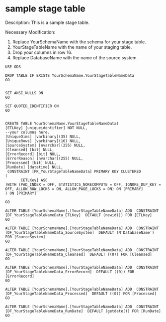 # sample stage table

Description: This is a sample stage table.

Necessary Modification: 

1. Replace YourSchemaName with the schema for your stage table.
2. YourStageTableName with the name of your staging table.
3. Drop your columns in row 16.
4. Replace DatabaseName with the name of the source system.

```text
USE ODS

DROP TABLE IF EXISTS YourSchemaName.YourStageTableNameData
GO


SET ANSI_NULLS ON
GO

SET QUOTED_IDENTIFIER ON
GO


CREATE TABLE YourSchemaName.YourStageTableNameData(
[ETLKey] [uniqueidentifier] NOT NULL,
--your columns here.
[UniqueDims] [varbinary](35) NULL,
[UniqueRows] [varbinary](16) NULL,
[SourceSystem] [nvarchar](255) NULL,
[Cleansed] [bit] NULL,
[ErrorRecord] [bit] NULL,
[ErrorReason] [nvarchar](255) NULL,
[Processed] [bit] NULL,
[RunDate] [datetime] NULL,
 CONSTRAINT [PK_YourStageTableNameData] PRIMARY KEY CLUSTERED 
(
       [ETLKey] ASC
)WITH (PAD_INDEX = OFF, STATISTICS_NORECOMPUTE = OFF, IGNORE_DUP_KEY = OFF, ALLOW_ROW_LOCKS = ON, ALLOW_PAGE_LOCKS = ON) ON [PRIMARY]
) ON [PRIMARY]

GO

ALTER TABLE [YourSchemaName].[YourStageTableNameData] ADD  CONSTRAINT [DF_YourStageTableNameData_ETLKey]  DEFAULT (newid()) FOR [ETLKey]
GO

ALTER TABLE [YourSchemaName].[YourStageTableNameData] ADD  CONSTRAINT [DF_YourStageTableNameData_SourceSystem]  DEFAULT (N'DatabaseName') FOR [SourceSystem]
GO

ALTER TABLE [YourSchemaName].[YourStageTableNameData] ADD  CONSTRAINT [DF_YourStageTableNameData_Cleansed]  DEFAULT ((0)) FOR [Cleansed]
GO

ALTER TABLE [YourSchemaName].[YourStageTableNameData] ADD  CONSTRAINT [DF_YourStageTableNameData_ErrorRecord]  DEFAULT ((0)) FOR [ErrorRecord]
GO

ALTER TABLE [YourSchemaName].[YourStageTableNameData] ADD  CONSTRAINT [DF_YourStageTableNameData_Processed]  DEFAULT ((0)) FOR [Processed]
GO

ALTER TABLE [YourSchemaName].[YourStageTableNameData] ADD  CONSTRAINT [DF_YourStageTableNameData_RunDate]  DEFAULT (getdate()) FOR [RunDate]
GO
```

